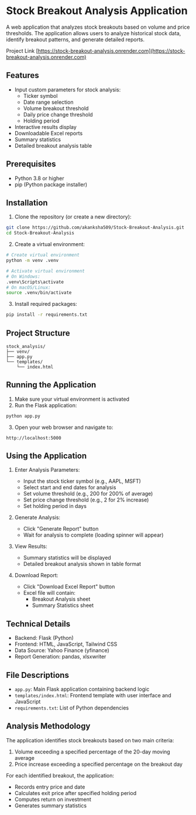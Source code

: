 # Stock Breakout Analysis Application

A web application that analyzes stock breakouts based on volume and price thresholds. The application allows users to analyze historical stock data, identify breakout patterns, and generate detailed reports.

Project Link [https://stock-breakout-analysis.onrender.com](https://stock-breakout-analysis.onrender.com)

## Features

- Input custom parameters for stock analysis:
  - Ticker symbol
  - Date range selection
  - Volume breakout threshold
  - Daily price change threshold
  - Holding period
- Interactive results display
- Downloadable Excel reports
- Summary statistics
- Detailed breakout analysis table

## Prerequisites

- Python 3.8 or higher
- pip (Python package installer)

## Installation

1. Clone the repository (or create a new directory):

```bash
git clone https://github.com/akanksha509/Stock-Breakout-Analysis.git
cd Stock-Breakout-Analysis
```

2. Create a virtual environment:

```bash
# Create virtual environment
python -m venv .venv

# Activate virtual environment
# On Windows:
.venv\Scripts\activate
# On macOS/Linux:
source .venv/bin/activate
```

3. Install required packages:

```bash
pip install -r requirements.txt
```

## Project Structure

```
stock_analysis/
├── venv/
├── app.py
└── templates/
    └── index.html
```

## Running the Application

1. Make sure your virtual environment is activated
2. Run the Flask application:

```bash
python app.py
```

3. Open your web browser and navigate to:

```
http://localhost:5000
```

## Using the Application

1. Enter Analysis Parameters:

   - Input the stock ticker symbol (e.g., AAPL, MSFT)
   - Select start and end dates for analysis
   - Set volume threshold (e.g., 200 for 200% of average)
   - Set price change threshold (e.g., 2 for 2% increase)
   - Set holding period in days

2. Generate Analysis:

   - Click "Generate Report" button
   - Wait for analysis to complete (loading spinner will appear)

3. View Results:

   - Summary statistics will be displayed
   - Detailed breakout analysis shown in table format

4. Download Report:
   - Click "Download Excel Report" button
   - Excel file will contain:
     - Breakout Analysis sheet
     - Summary Statistics sheet

## Technical Details

- Backend: Flask (Python)
- Frontend: HTML, JavaScript, Tailwind CSS
- Data Source: Yahoo Finance (yfinance)
- Report Generation: pandas, xlsxwriter

## File Descriptions

- `app.py`: Main Flask application containing backend logic
- `templates/index.html`: Frontend template with user interface and JavaScript
- `requirements.txt`: List of Python dependencies

## Analysis Methodology

The application identifies stock breakouts based on two main criteria:

1. Volume exceeding a specified percentage of the 20-day moving average
2. Price increase exceeding a specified percentage on the breakout day

For each identified breakout, the application:

- Records entry price and date
- Calculates exit price after specified holding period
- Computes return on investment
- Generates summary statistics
